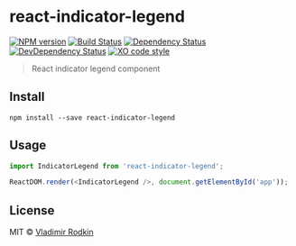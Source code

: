 # react-indicator-legend

[![NPM version][npm-image]][npm-url]
[![Build Status][travis-image]][travis-url]
[![Dependency Status][depstat-image]][depstat-url]
[![DevDependency Status][depstat-dev-image]][depstat-dev-url]
[![XO code style][codestyle-image]][codestyle-url]

> React indicator legend component

## Install

```
npm install --save react-indicator-legend
```

## Usage

```js
import IndicatorLegend from 'react-indicator-legend';

ReactDOM.render(<IndicatorLegend />, document.getElementById('app'));
```

## License

MIT © [Vladimir Rodkin](https://github.com/VovanR)

[npm-url]: https://npmjs.org/package/react-indicator-legend
[npm-image]: https://img.shields.io/npm/v/react-indicator-legend.svg?style=flat-square

[travis-url]: https://travis-ci.org/VovanR/react-indicator-legend
[travis-image]: https://img.shields.io/travis/VovanR/react-indicator-legend.svg?style=flat-square

[depstat-url]: https://david-dm.org/VovanR/react-indicator-legend
[depstat-image]: https://david-dm.org/VovanR/react-indicator-legend.svg?style=flat-square

[depstat-dev-url]: https://david-dm.org/VovanR/react-indicator-legend
[depstat-dev-image]: https://david-dm.org/VovanR/react-indicator-legend/dev-status.svg?style=flat-square

[codestyle-url]: https://github.com/sindresorhus/xo
[codestyle-image]: https://img.shields.io/badge/code_style-XO-5ed9c7.svg?style=flat-square
